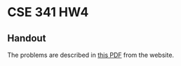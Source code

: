 # CSE 341 HW4

## Handout

The problems are described in [this
PDF](https://courses.cs.washington.edu/courses/cse341/22sp/assignments/hw4.pdf)
from the website.
